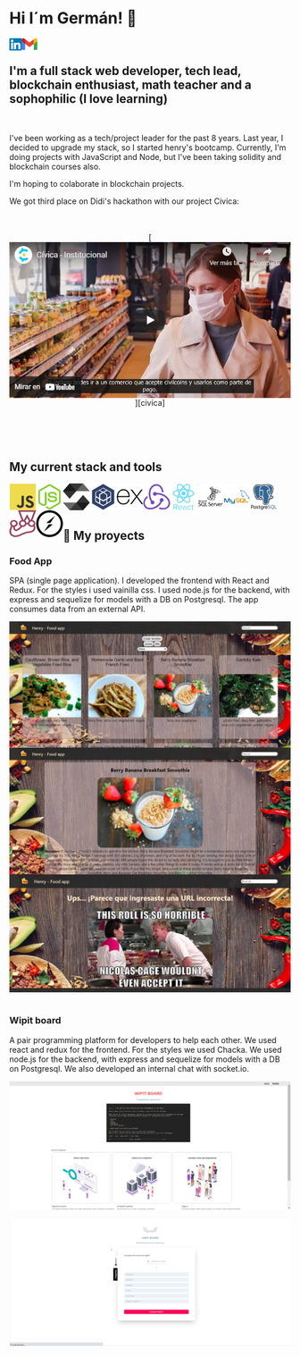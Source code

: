 # Hi I´m Germán! 👋

[<img align="left" alt="germansuarezdev | LinkedIn" width="22px" src="./linkedin.svg" />][linkedin]
[<img align="left" alt="ger.antonyk | Gmail" width="28px" src="./gmail.svg" />][gmail]
<br>

## I'm a full stack web developer, tech lead, blockchain enthusiast, math teacher and a sophophilic (I love learning)

<br>

I've been working as a tech/project leader for the past 8 years. Last year, I decided to upgrade my stack, so I started henry's bootcamp. Currently, I'm doing projects with JavaScript and Node, but I've been taking solidity and blockchain courses also.

I'm hoping to colaborate in blockchain projects.

We got third place on Didi's hackathon with our project Civica:
<br><br><br>
<div align="center">
  [<img align="center" alt="Civica - institucional" title="Civica - institucional - Click to Watch!!!" src="./Civica.png" />][civica]
</div>


<br><br><br>

## My current stack and tools

<div>
  <img align="left" alt="javascript" width="48px" title="javascript" src="./javascript-original.svg" />
  <img align="left" alt="node.js" width="48px" title="node.js" src="./nodejs-original.svg" />
  <img align="left" alt="solidity" width="48px" height="48px" title="solidity" src="./solidity.svg" />
  <img align="left" alt="sequelize" width="48px" title="sequelize" src="./sequelize-plain.svg" />
  <img align="left" alt="express" width="48px" title="express" src="./express-original.svg" />
  <img align="left" alt="redux" width="48px" title="redux" src="./redux-original.svg" />
  <img align="left" alt="react" width="48px" title="react" src="./react-original-wordmark.svg" />
  <img align="left" alt="sqlserver" width="48px" title="sqlserver" src="./microsoftsqlserver-plain-wordmark.svg" />
  <img align="left" alt="mysql" width="48px" title="mysql" src="./mysql-original-wordmark.svg" />
  <img align="left" alt="postgres" width="48px" title="postgres" src="./postgresql-original-wordmark.svg" />
  <img align="left" alt="jest" width="48px" title="jest" src="./jest-plain.svg" />
  <img align="left" alt="socket.io" width="48px" title="socket.io" src="./socketio-original.svg" />
</div>

<br>
<br>
<br>


## :pushpin: My proyects

<h3>Food App</h3>

SPA (single page application). I developed the frontend with React and Redux. For the styles i used vainilla css. I used node.js for the backend, with express and sequelize for models with a DB on Postgresql. The app consumes data from an external API.

<p>
  <a><img align="left" alt="foodapp1" title="foodapp5" src="./foodapp1.png" /></a>
  <a><img align="left" alt="foodapp2" title="foodapp2" src="./foodapp2.png" /></a>
  <a><img align="left" alt="foodapp4" title="foodapp4" src="./foodapp4.png" /></a>
</p> 

&nbsp;

<h3>Wipit board</h3>

A pair programming platform for developers to help each other. We used react and redux for the frontend. For the styles we used Chacka. We used node.js for the backend, with express and sequelize for models with a DB on Postgresql. We also developed an internal chat with socket.io.

<p>
  <a><img align="left" alt="wipit1" title="wipit1" src="./wipit1.png" /></a>
  &nbsp;
  <a><img align="left" alt="wipit2" title="wipit2" src="./wipit2.png" /></a>

</p> 

[linkedin]: https://www.linkedin.com/in/germansuarezdev/
[gmail]: mailto:ger.antonyk@gmail.com
[civica]:https://youtu.be/d8FiO89dwkc
<!---
gerantonyk/gerantonyk is a ✨ special ✨ repository because its `README.md` (this file) appears on your GitHub profile.
You can click the Preview link to take a look at your changes.
--->
